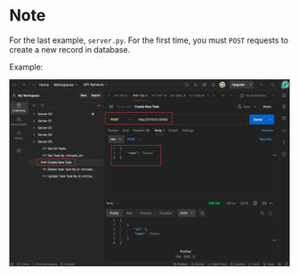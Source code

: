 # Note

For the last example, `server.py`. For the first time, you must `POST` requests to create a new record in database.

Example:

![pm](pm.png)
